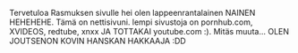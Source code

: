  Tervetuloa Rasmuksen sivulle
hei olen lappeenrantalainen NAINEN HEHEHEHE. Tämä on nettisivuni.
lempi sivustoja on pornhub.com, XVIDEOS, redtube, xnxx JA TOTTAKAI youtube.com  :).
Mitäs muuta... OLEN JOUTSENON KOVIN HANSKAN HAKKAAJA :DD

